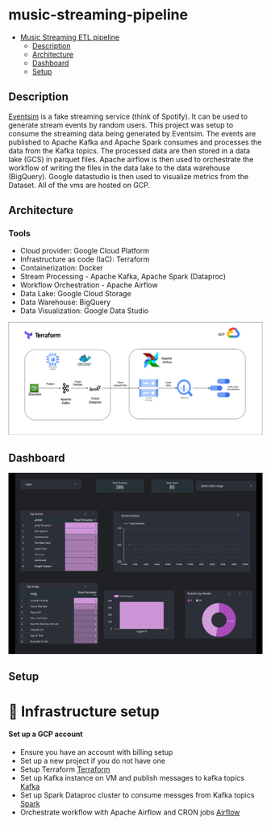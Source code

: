 # music-streaming-pipeline
- [Music Streaming ETL pipeline](#music-streaming-pipeline)
    - [Description](#description)
    - [Architecture](#architecture)
    - [Dashboard](#dashboard)
    - [Setup](#setup)

## Description
[Eventsim](https://github.com/Interana/eventsim) is a fake streaming service (think of Spotify). It can be used to generate stream events by random users. This project was setup to consume the streaming data being generated by Eventsim. The events are published to Apache Kafka and Apache Spark consumes and processes the data from the Kafka topics. The processed data are then stored in a data lake (GCS) in parquet files. Apache airflow is then used to orchestrate the workflow of writing the files in the data lake to the data warehouse (BigQuery). Google datastudio is then used to visualize metrics from the Dataset. All of the vms are hosted on GCP.

## Architecture 

### Tools
- Cloud provider: Google Cloud Platform 
- Infrastructure as code (IaC): Terraform
- Containerization: Docker 
- Stream Processing - Apache Kafka, Apache Spark (Dataproc)
- Workflow Orchestration - Apache Airflow
- Data Lake: Google Cloud Storage
- Data Warehouse: BigQuery 
- Data Visualization: Google Data Studio

<p align="left">
    <img alt="pipeline architecture" src="./assets/architecture.png">
</p>

## Dashboard
<p align="left">
    <img alt="pipeline architecture" src="./assets/dashboard.png">
</p>

## Setup

# :construction_worker: Infrastructure setup
#### Set up a GCP account
- Ensure you have an account with billing setup 
- Set up a new project if you do not have one 
- Setup Terraform [Terraform](https://github.com/Adedotun-Adepoju/music-streaming-pipeline/blob/main/terraform/README.MD)
- Set up Kafka instance on VM and publish messages to kafka topics [Kafka](https://github.com/Adedotun-Adepoju/music-streaming-pipeline/blob/main/kafka/README.md)
- Set up Spark Dataproc cluster to consume messges from Kafka topics [Spark](https://github.com/Adedotun-Adepoju/music-streaming-pipeline/blob/main/spark/README.md)
- Orchestrate workflow with Apache Airflow and CRON jobs [Airflow](https://github.com/Adedotun-Adepoju/music-streaming-pipeline/blob/main/airflow/README.md)